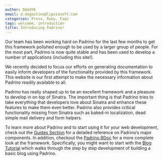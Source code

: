 ```yaml
---
author: DAddYE
email: d.dagostino@lipsiasoft.com
categories: Press, Ruby, Faqs
tags: welcome, introduction
title: Introducing Padrino!
---
```


Our team has been working hard on Padrino for the last few months to get this framework polished enough to be used by a larger group of people. For the most part, Padrino is now quite stable and has been used to develop a number of applications (including this site!).

We recently decided to focus our efforts on generating documentation to easily inform developers of the functionality provided by this framework. This website is our first attempt to make the necessary information about Padrino readily available to all.


Padrino has really shaped up to be an excellent framework and a pleasure to develop in on top of Sinatra. The important thing is that Padrino tries to take everything that developers love about Sinatra and enhance these features to make them even better. Padrino also provides critical functionality missing from Sinatra such as baked-in localization, dead simple mail delivery and form helpers.

To learn more about Padrino and to start using it for your web development, check out the [Guides Section](/guides) for a detailed reference on Padrino’s major components. In addition, checkout the [Padrino RDoc](/api) for a more complete look at the framework. Specifically, you might want to start with the [Blog Tutorial](/guides/blog-tutorial) which walks through the step by step development of building a basic blog using Padrino.

